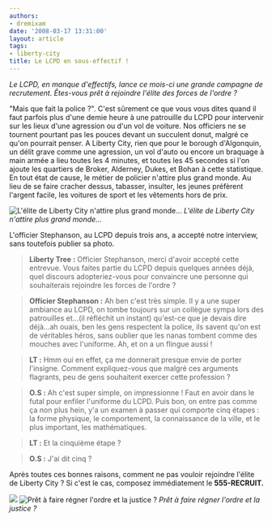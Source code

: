 ```yaml
---
authors:
- dremixam
date: '2008-03-17 13:31:00'
layout: article
tags:
- liberty-city
title: Le LCPD en sous-effectif !
---
```



_Le LCPD, en manque d'effectifs, lance ce mois-ci une grande campagne de recrutement. Êtes-vous prêt à rejoindre l'élite des forces de l'ordre ?_

"Mais que fait la police ?". C'est sûrement ce que vous vous dites quand il faut parfois plus d'une demie heure à une patrouille du LCPD pour intervenir sur les lieux d'une agression ou d'un vol de voiture. Nos officiers ne se tournent pourtant pas les pouces devant un succulent donut, malgré ce qu'on pourrait penser. A Liberty City, rien que pour le borough d'Algonquin, un délit grave comme une agression, un vol d'auto ou encore un braquage à main armée a lieu toutes les 4 minutes, et toutes les 45 secondes si l'on ajoute les quartiers de Broker, Alderney, Dukes, et Bohan à cette statistique. En tout état de cause, le métier de policier n'attire plus grand monde. Au lieu de se faire cracher dessus, tabasser, insulter, les jeunes préfèrent l'argent facile, les voitures de sport et les vêtements hors de prix.

![L'élite de Liberty City n'attire plus grand monde...](/content/images/2005/01/lcsfinest.jpg)
_L'élite de Liberty City n'attire plus grand monde..._

L'officier Stephanson, au LCPD depuis trois ans, a accepté notre interview, sans toutefois publier sa photo.

> **Liberty Tree :** Officier Stephanson, merci d'avoir accepté cette entrevue. Vous faites partie du LCPD depuis quelques années déjà, quel discours adopteriez-vous pour convaincre une personne qui souhaiterais rejoindre les forces de l'ordre ?

> **Officier Stephanson :** Ah ben c'est très simple. Il y a une super ambiance au LCPD, on tombe toujours sur un collègue sympa lors des patrouilles et...(il réfléchit un instant) qu'est-ce que je devais dire déjà...ah ouais, ben les gens respectent la police, ils savent qu'on est de véritables héros, sans oublier que les nanas tombent comme des mouches avec l'uniforme. Ah, et on a un flingue aussi !

> **LT :** Hmm oui en effet, ça me donnerait presque envie de porter l'insigne. Comment expliquez-vous que malgré ces arguments flagrants, peu de gens souhaitent exercer cette profession ?

> **O.S :** Ah c'est super simple, on impressionne ! Faut en avoir dans le futal pour enfiler l'uniforme du LCPD. Puis bon, on entre pas comme ça non plus hein, y'a un examen à passer qui comporte cinq étapes : la forme physique, le comportement, la connaissance de la ville, et le plus important, les mathématiques.

> **LT :** Et la cinquième étape ?

> **O.S :** J'ai dit cinq ?

Après toutes ces bonnes raisons, comment ne pas vouloir rejoindre l'élite de Liberty City ? Si c'est le cas, composez immédiatement le **555-RECRUIT.**

![](/content/images/2005/01/lcpd1.jpg)
![Prêt à faire régner l'ordre et la justice ?](/content/images/2005/01/lcpd2.jpg)
_Prêt à faire régner l'ordre et la justice ?_
